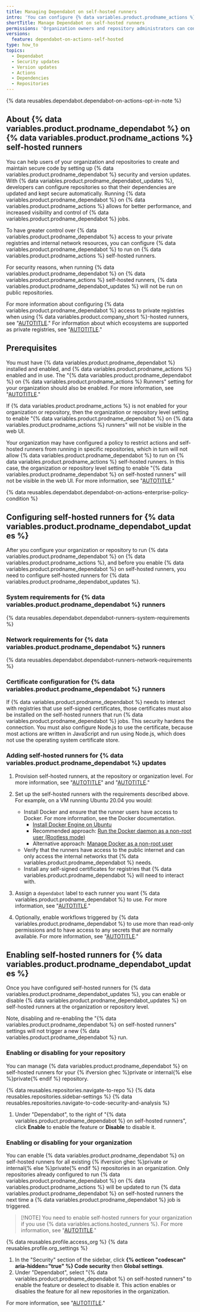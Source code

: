 ```yaml
---
title: Managing Dependabot on self-hosted runners
intro: 'You can configure {% data variables.product.prodname_actions %} self-hosted runners that {% data variables.product.prodname_dependabot %} uses to access your private registries and internal network resources.'
shortTitle: Manage Dependabot on self-hosted runners
permissions: 'Organization owners and repository administrators can configure {% data variables.product.prodname_dependabot %} to run on self-hosted runners.'
versions:
  feature: dependabot-on-actions-self-hosted
type: how_to
topics:
  - Dependabot
  - Security updates
  - Version updates
  - Actions
  - Dependencies
  - Repositories
---
```


{% data reusables.dependabot.dependabot-on-actions-opt-in-note %}

## About {% data variables.product.prodname_dependabot %} on {% data variables.product.prodname_actions %} self-hosted runners

You can help users of your organization and repositories to create and maintain secure code by setting up {% data variables.product.prodname_dependabot %} security and version updates. With {% data variables.product.prodname_dependabot_updates %}, developers can configure repositories so that their dependencies are updated and kept secure automatically. Running {% data variables.product.prodname_dependabot %} on {% data variables.product.prodname_actions %} allows for better performance, and increased visibility and control of {% data variables.product.prodname_dependabot %} jobs.

To have greater control over {% data variables.product.prodname_dependabot %} access to your private registries and internal network resources, you can configure {% data variables.product.prodname_dependabot %} to run on {% data variables.product.prodname_actions %} self-hosted runners.

For security reasons, when running {% data variables.product.prodname_dependabot %} on {% data variables.product.prodname_actions %} self-hosted runners, {% data variables.product.prodname_dependabot_updates %} will not be run on public repositories.

For more information about configuring {% data variables.product.prodname_dependabot %} access to private registries when using {% data variables.product.company_short %}-hosted runners, see "[AUTOTITLE](/code-security/dependabot/working-with-dependabot/guidance-for-the-configuration-of-private-registries-for-dependabot)." For information about which ecosystems are supported as private registries, see "[AUTOTITLE](/code-security/dependabot/working-with-dependabot/removing-dependabot-access-to-public-registries)."

## Prerequisites

You must have {% data variables.product.prodname_dependabot %} installed and enabled, and {% data variables.product.prodname_actions %} enabled and in use. The "{% data variables.product.prodname_dependabot %} on {% data variables.product.prodname_actions %} Runners" setting for your organization should also be enabled. For more information, see "[AUTOTITLE](/code-security/dependabot/working-with-dependabot/about-dependabot-on-github-actions-runners)."

If {% data variables.product.prodname_actions %} is not enabled for your organization or repository, then the organization or repository level setting to enable "{% data variables.product.prodname_dependabot %} on {% data variables.product.prodname_actions %} runners" will not be visible in the web UI.

Your organization may have configured a policy to restrict actions and self-hosted runners from running in specific repositories, which in turn will not allow {% data variables.product.prodname_dependabot %} to run on {% data variables.product.prodname_actions %} self-hosted runners. In this case, the organization or repository level setting to enable "{% data variables.product.prodname_dependabot %} on self-hosted runners" will not be visible in the web UI. For more information, see "[AUTOTITLE](/organizations/managing-organization-settings/disabling-or-limiting-github-actions-for-your-organization)."

{% data reusables.dependabot.dependabot-on-actions-enterprise-policy-condition %}

## Configuring self-hosted runners for {% data variables.product.prodname_dependabot_updates %}

After you configure your organization or repository to run {% data variables.product.prodname_dependabot %} on {% data variables.product.prodname_actions %}, and before you enable {% data variables.product.prodname_dependabot %} on self-hosted runners, you need to configure self-hosted runners for {% data variables.product.prodname_dependabot_updates %}.

### System requirements for {% data variables.product.prodname_dependabot %} runners

{% data reusables.dependabot.dependabot-runners-system-requirements %}

### Network requirements for {% data variables.product.prodname_dependabot %} runners

{% data reusables.dependabot.dependabot-runners-network-requirements %}

### Certificate configuration for {% data variables.product.prodname_dependabot %} runners

If {% data variables.product.prodname_dependabot %} needs to interact with registries that use self-signed certificates, those certificates must also be installed on the self-hosted runners that run {% data variables.product.prodname_dependabot %} jobs. This security hardens the connection. You must also configure Node.js to use the certificate, because most actions are written in JavaScript and run using Node.js, which does not use the operating system certificate store.

### Adding self-hosted runners for {% data variables.product.prodname_dependabot %} updates

1. Provision self-hosted runners, at the repository or organization level. For more information, see "[AUTOTITLE](/actions/hosting-your-own-runners/managing-self-hosted-runners/about-self-hosted-runners)" and "[AUTOTITLE](/actions/hosting-your-own-runners/managing-self-hosted-runners/adding-self-hosted-runners)."

1. Set up the self-hosted runners with the requirements described above. For example, on a VM running Ubuntu 20.04 you would:
   * Install Docker and ensure that the runner users have access to Docker. For more information, see the Docker documentation.
     * [Install Docker Engine on Ubuntu](https://docs.docker.com/engine/install/ubuntu/)
     * Recommended approach: [Run the Docker daemon as a non-root user (Rootless mode)](https://docs.docker.com/engine/security/rootless/)
     * Alternative approach: [Manage Docker as a non-root user](https://docs.docker.com/engine/install/linux-postinstall/#manage-docker-as-a-non-root-user)
   * Verify that the runners have access to the public internet and can only access the internal networks that {% data variables.product.prodname_dependabot %} needs.
   * Install any self-signed certificates for registries that {% data variables.product.prodname_dependabot %} will need to interact with.

1. Assign a `dependabot` label to each runner you want {% data variables.product.prodname_dependabot %} to use. For more information, see "[AUTOTITLE](/actions/hosting-your-own-runners/managing-self-hosted-runners/using-labels-with-self-hosted-runners#assigning-a-label-to-a-self-hosted-runner)."

1. Optionally, enable workflows triggered by {% data variables.product.prodname_dependabot %} to use more than read-only permissions and to have access to any secrets that are normally available. For more information, see "[AUTOTITLE](/code-security/dependabot/working-with-dependabot/automating-dependabot-with-github-actions#responding-to-events)."

## Enabling self-hosted runners for {% data variables.product.prodname_dependabot_updates %}

Once you have configured self-hosted runners for {% data variables.product.prodname_dependabot_updates %}, you can enable or disable {% data variables.product.prodname_dependabot_updates %} on self-hosted runners at the organization or repository level.

Note, disabling and re-enabling the "{% data variables.product.prodname_dependabot %} on self-hosted runners" settings will not trigger a new {% data variables.product.prodname_dependabot %} run.

### Enabling or disabling for your repository

You can manage {% data variables.product.prodname_dependabot %} on self-hosted runners for your {% ifversion ghec %}private or internal{% else %}private{% endif %} repository.

{% data reusables.repositories.navigate-to-repo %}
{% data reusables.repositories.sidebar-settings %}
{% data reusables.repositories.navigate-to-code-security-and-analysis %}
1. Under "Dependabot", to the right of "{% data variables.product.prodname_dependabot %} on self-hosted runners", click **Enable**  to enable the feature or **Disable** to disable it.

### Enabling or disabling for your organization

You can enable {% data variables.product.prodname_dependabot %} on self-hosted runners for all existing {% ifversion ghec %}private or internal{% else %}private{% endif %} repositories in an organization. Only repositories already configured to run {% data variables.product.prodname_dependabot %} on {% data variables.product.prodname_actions %} will be updated to run {% data variables.product.prodname_dependabot %} on self-hosted runners the next time a {% data variables.product.prodname_dependabot %} job is triggered.

> [!NOTE] You need to enable self-hosted runners for your organization if you use {% data variables.actions.hosted_runners %}. For more information, see "[AUTOTITLE](/code-security/dependabot/working-with-dependabot/about-dependabot-on-github-actions-runners#enabling-or-disabling-dependabot-on-larger-runners)."

{% data reusables.profile.access_org %}
{% data reusables.profile.org_settings %}
1. In the "Security" section of the sidebar, click **{% octicon "codescan" aria-hidden="true" %} Code security** then **Global settings**.
1. Under "Dependabot", select "{% data variables.product.prodname_dependabot %} on self-hosted runners" to enable the feature or deselect to disable it. This action enables or disables the feature for all new repositories in the organization.

For more information, see "[AUTOTITLE](/code-security/securing-your-organization/enabling-security-features-in-your-organization/configuring-global-security-settings-for-your-organization)."
